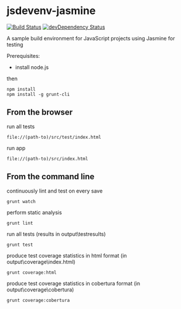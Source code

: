 jsdevenv-jasmine
================

[![Build Status](https://travis-ci.org/larsthorup/jsdevenv-jasmine.png)](https://travis-ci.org/larsthorup/jsdevenv-jasmine)
[![devDependency Status](https://david-dm.org/larsthorup/jsdevenv-jasmine/dev-status.png)](https://david-dm.org/larsthorup/jsdevenv-jasmine#info=devDependencies)

A sample build environment for JavaScript projects using Jasmine for testing

Prerequisites:

* install node.js

then

    npm install
    npm install -g grunt-cli


From the browser
----------------

run all tests

    file://(path-to)/src/test/index.html

run app

    file://(path-to)/src/index.html


From the command line
---------------------

continuously lint and test on every save

    grunt watch

perform static analysis

    grunt lint

run all tests (results in output\testresults)

    grunt test

produce test coverage statistics in html format (in output\coverage\index.html)

    grunt coverage:html

produce test coverage statistics in cobertura format (in output\coverage\cobertura)

    grunt coverage:cobertura
